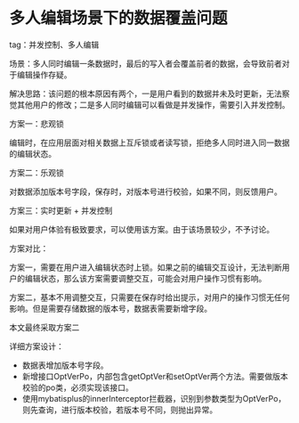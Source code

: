 # 多人编辑场景下的数据覆盖问题

tag：并发控制、多人编辑



场景：多人同时编辑一条数据时，最后的写入者会覆盖前者的数据，会导致前者对于编辑操作存疑。



解决思路：该问题的根本原因有两个，一是用户看到的数据并未及时更新，无法察觉其他用户的修改；二是多人同时编辑可以看做是并发操作，需要引入并发控制。



方案一：悲观锁

编辑时，在应用层面对相关数据上互斥锁或者读写锁，拒绝多人同时进入同一数据的编辑状态。



方案二：乐观锁

对数据添加版本号字段，保存时，对版本号进行校验，如果不同，则反馈用户。



方案三：实时更新 + 并发控制

如果对用户体验有极致要求，可以使用该方案。由于该场景较少，不予讨论。



方案对比：

方案一，需要在用户进入编辑状态时上锁。如果之前的编辑交互设计，无法判断用户的编辑状态，那么该方案需要调整交互，可能会对用户操作习惯有影响。

方案二，基本不用调整交互，只需要在保存时给出提示，对用户的操作习惯无任何影响。但是需要存储数据的版本号，数据表需要新增字段。



本文最终采取方案二



详细方案设计：

- 数据表增加版本号字段。
- 新增接口OptVerPo，内部包含getOptVer和setOptVer两个方法。需要做版本校验的po类，必须实现该接口。
- 使用mybatisplus的innerInterceptor拦截器，识别到参数类型为OptVerPo，则先查询，进行版本校验，若版本号不同，则抛出异常。

